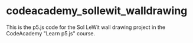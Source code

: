 # codeacademy_sollewit_walldrawing
This is the p5.js code for the Sol LeWit wall drawing project in the CodeAcademy "Learn p5.js" course.
